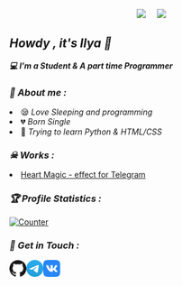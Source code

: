 <p align="center"><a href="https://github.com/NoLupiPls">
<img height="165" src="https://github-readme-stats.vercel.app/api?username=NoLupiPls&show_icons=true&include_all_commits=true&theme=react&cache_seconds=3200&hide_border=true" /></a>
&nbsp;&nbsp;&nbsp;
<a href="https://github.com/htr-tech"><img src="https://github-readme-stats.vercel.app/api/top-langs/?username=NoLupiPls&layout=compact&theme=react&hide_border=true" />
</a></p>

<h2><b><i>Howdy , it's Ilya 👋</i></b></h2>
<b><i>💻 I'm a Student & A part time Programmer</i></b>

<h3><b><i>🤠 About me :</i></b></h3>
<li> 😪 <i>Love Sleeping and programming</i></li>
<li> 💔 <i>Born Single</i></li>
<li> 🐍 <i>Trying to learn Python & HTML/CSS</i></li>


<h3><b><i>☠ Works :</i></b></h3>
<li> <a href="https://github.com/NoLupiPls/HeartMagic">Heart Magic - effect for Telegram</a>

<h3><b><i>🏆 Profile Statistics :</i></b></h3>
<a href="https://github.com/NoLupiPls"><img height="25" title="Counter" src="https://komarev.com/ghpvc/?username=NoLupiPls&color=blueviolet&style=flat-square"></a>

<h3><b><i>📡 Get in Touch :</i></b></h3>
<a href="https://github.com/NoLupiPls"><img align="left" title="Github" alt="Github" width="30px" src="assets/github.png" /></a>
<a href="https://t.me/likemyasspls"><img align="left" title="Messenger" alt="Messenger" width="30px" src="assets/telegram.png" /></a>
<a href="https://vk.com/binert_official"><img align="left" title="VK" alt="VK" width="30px" src="assets/vk.png"
